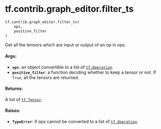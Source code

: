 <div itemscope itemtype="http://developers.google.com/ReferenceObject">
<meta itemprop="name" content="tf.contrib.graph_editor.filter_ts" />
<meta itemprop="path" content="Stable" />
</div>

# tf.contrib.graph_editor.filter_ts

``` python
tf.contrib.graph_editor.filter_ts(
    ops,
    positive_filter
)
```

Get all the tensors which are input or output of an op in ops.

#### Args:

* <b>`ops`</b>: an object convertible to a list of <a href="../../../tf/Operation.md"><code>tf.Operation</code></a>.
* <b>`positive_filter`</b>: a function deciding whether to keep a tensor or not.
    If `True`, all the tensors are returned.

#### Returns:

A list of <a href="../../../tf/Tensor.md"><code>tf.Tensor</code></a>.

#### Raises:

* <b>`TypeError`</b>: if ops cannot be converted to a list of <a href="../../../tf/Operation.md"><code>tf.Operation</code></a>.